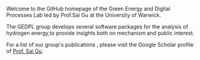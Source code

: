 Welcome to the GitHub homepage of the Green Energy and Digital Processes Lab led by Prof.Sai Gu at the University of Warwick. 

The GEDPL group develops several software packages for the analysis of hydrogen energy,to provide insights both on mechanism and public interest.

For a list of our group's publications , please visit the Google Scholar profile of [Prof. Sai Gu](https://scholar.google.com/citations?user=EufoqsMAAAAJ&hl=en&oi=ao).
